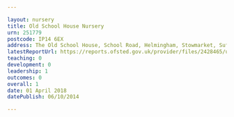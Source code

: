 ```yaml
---

layout: nursery
title: Old School House Nursery
urn: 251779
postcode: IP14 6EX
address: The Old School House, School Road, Helmingham, Stowmarket, Suffolk, IP14 6EX
latestReportUrl: https://reports.ofsted.gov.uk/provider/files/2428465/urn/251779.pdf
teaching: 0
development: 0
leadership: 1
outcomes: 0
overall: 1
date: 01 April 2018 
datePublish: 06/10/2014

---
```

